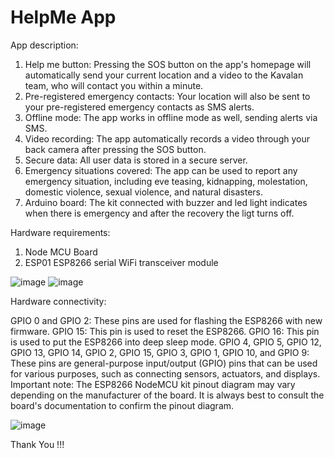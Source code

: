 # HelpMe App

App description:

1. Help me button: Pressing the SOS button on the app's homepage will automatically send your current location and a video to the Kavalan team, who will contact you within a minute.
2. Pre-registered emergency contacts: Your location will also be sent to your pre-registered emergency contacts as SMS alerts.
3. Offline mode: The app works in offline mode as well, sending alerts via SMS.
4. Video recording: The app automatically records a video through your back camera after pressing the SOS button.
5. Secure data: All user data is stored in a secure server.
6. Emergency situations covered: The app can be used to report any emergency situation, including eve teasing, kidnapping, molestation, domestic violence, sexual violence, and natural disasters.
7. Arduino board: The kit connected with buzzer and led light indicates when there is emergency and after the recovery the ligt turns off.

Hardware requirements:

1. Node MCU Board
2. ESP01 ESP8266 serial WiFi transceiver module

![image](https://github.com/rahul13289/HelpMe_App/assets/97829880/7971b567-233b-4f69-9908-d9640e6ee5b0)     ![image](https://github.com/rahul13289/HelpMe_App/assets/97829880/476aba3c-0bdd-4c46-b5ea-4e9799ac62ae)

Hardware connectivity:

GPIO 0 and GPIO 2: These pins are used for flashing the ESP8266 with new firmware.
GPIO 15: This pin is used to reset the ESP8266.
GPIO 16: This pin is used to put the ESP8266 into deep sleep mode.
GPIO 4, GPIO 5, GPIO 12, GPIO 13, GPIO 14, GPIO 2, GPIO 15, GPIO 3, GPIO 1, GPIO 10, and GPIO 9: These pins are general-purpose input/output (GPIO) pins that can be used for various purposes, such as connecting sensors, actuators, and displays.
Important note: The ESP8266 NodeMCU kit pinout diagram may vary depending on the manufacturer of the board. It is always best to consult the board's documentation to confirm the pinout diagram.

![image](https://github.com/rahul13289/HelpMe_App/assets/97829880/da6f996f-7d76-459b-b5d2-e98bf665a4e3)









Thank You !!!

